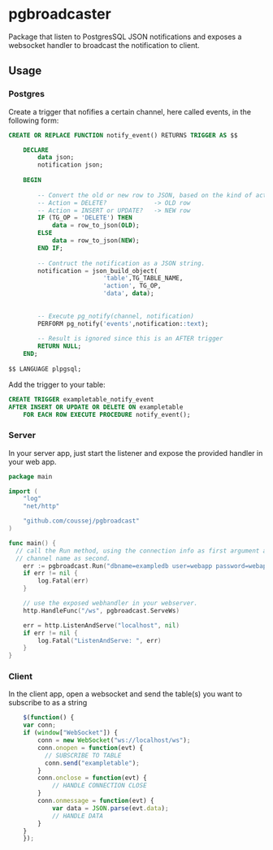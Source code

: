 # pgbroadcaster
Package that listen to PostgresSQL JSON notifications and exposes a websocket handler to broadcast the notification to client.

## Usage

### Postgres

Create a trigger that nofifies a certain channel, here called events, in the following form:

```SQL
CREATE OR REPLACE FUNCTION notify_event() RETURNS TRIGGER AS $$

    DECLARE 
        data json;
        notification json;
    
    BEGIN
    
        -- Convert the old or new row to JSON, based on the kind of action.
        -- Action = DELETE?             -> OLD row
        -- Action = INSERT or UPDATE?   -> NEW row
        IF (TG_OP = 'DELETE') THEN
            data = row_to_json(OLD);
        ELSE
            data = row_to_json(NEW);
        END IF;
        
        -- Contruct the notification as a JSON string.
        notification = json_build_object(
                          'table',TG_TABLE_NAME,
                          'action', TG_OP,
                          'data', data);
        
                        
        -- Execute pg_notify(channel, notification)
        PERFORM pg_notify('events',notification::text);
        
        -- Result is ignored since this is an AFTER trigger
        RETURN NULL; 
    END;
    
$$ LANGUAGE plpgsql;
```

Add the trigger to your table:

```SQL
CREATE TRIGGER exampletable_notify_event
AFTER INSERT OR UPDATE OR DELETE ON exampletable
    FOR EACH ROW EXECUTE PROCEDURE notify_event();
```

### Server

In your server app, just start the listener and expose the provided handler in your web app.

``` go
package main

import (
	"log"
	"net/http"

	"github.com/coussej/pgbroadcast"
)

func main() {
  // call the Run method, using the connection info as first argument and the 
  // channel name as second.
	err := pgbroadcast.Run("dbname=exampledb user=webapp password=webapp", "events")
	if err != nil {
		log.Fatal(err)
	}

	// use the exposed webhandler in your webserver.
	http.HandleFunc("/ws", pgbroadcast.ServeWs)

	err = http.ListenAndServe("localhost", nil)
	if err != nil {
		log.Fatal("ListenAndServe: ", err)
	}
}

```

### Client

In the client app, open a websocket and send the table(s) you want to subscribe to as a string

```javascript
    $(function() {
    var conn;
    if (window["WebSocket"]) {
        conn = new WebSocket("ws://localhost/ws");
        conn.onopen = function(evt) {
          // SUBSCRIBE TO TABLE
          conn.send("exampletable");
        }  
        conn.onclose = function(evt) {
            // HANDLE CONNECTION CLOSE
        }  
        conn.onmessage = function(evt) {
            var data = JSON.parse(evt.data);
            // HANDLE DATA
        }
    } 
    });
```